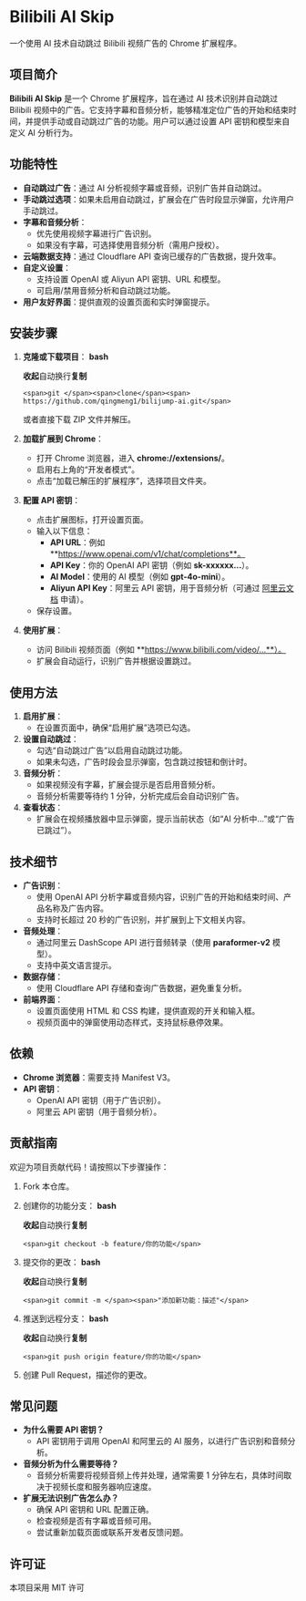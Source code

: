 # Bilibili AI Skip

一个使用 AI 技术自动跳过 Bilibili 视频广告的 Chrome 扩展程序。

## 项目简介

**Bilibili AI Skip** 是一个 Chrome 扩展程序，旨在通过 AI 技术识别并自动跳过 Bilibili 视频中的广告。它支持字幕和音频分析，能够精准定位广告的开始和结束时间，并提供手动或自动跳过广告的功能。用户可以通过设置 API 密钥和模型来自定义 AI 分析行为。

## 功能特性

* ​**自动跳过广告**​：通过 AI 分析视频字幕或音频，识别广告并自动跳过。
* ​**手动跳过选项**​：如果未启用自动跳过，扩展会在广告时段显示弹窗，允许用户手动跳过。
* ​**字幕和音频分析**​：
  * 优先使用视频字幕进行广告识别。
  * 如果没有字幕，可选择使用音频分析（需用户授权）。
* ​**云端数据支持**​：通过 Cloudflare API 查询已缓存的广告数据，提升效率。
* ​**自定义设置**​：
  * 支持设置 OpenAI 或 Aliyun API 密钥、URL 和模型。
  * 可启用/禁用音频分析和自动跳过功能。
* ​**用户友好界面**​：提供直观的设置页面和实时弹窗提示。

## 安装步骤

1. ​**克隆或下载项目**​：
   **bash**
   
   **收起**自动换行**复制**
   
   `<span>git </span><span>clone</span><span> https://github.com/qingmeng1/bilijump-ai.git</span>`
   
   或者直接下载 ZIP 文件并解压。
2. ​**加载扩展到 Chrome**​：
   
   * 打开 Chrome 浏览器，进入 **chrome://extensions/**。
   * 启用右上角的“开发者模式”。
   * 点击“加载已解压的扩展程序”，选择项目文件夹。
3. ​**配置 API 密钥**​：
   
   * 点击扩展图标，打开设置页面。
   * 输入以下信息：
     * ​**API URL**​：例如 **https://www.openai.com/v1/chat/completions**。
     * ​**API Key**​：你的 OpenAI API 密钥（例如 **sk-xxxxxx...**）。
     * ​**AI Model**​：使用的 AI 模型（例如 **gpt-4o-mini**）。
     * ​**Aliyun API Key**​：阿里云 API 密钥，用于音频分析（可通过 [阿里云文档](https://help.aliyun.com/zh/model-studio/getting-started/first-api-call-to-qwen) 申请）。
   * 保存设置。
4. ​**使用扩展**​：
   
   * 访问 Bilibili 视频页面（例如 **https://www.bilibili.com/video/...**）。
   * 扩展会自动运行，识别广告并根据设置跳过。

## 使用方法

1. ​**启用扩展**​：
   * 在设置页面中，确保“启用扩展”选项已勾选。
2. ​**设置自动跳过**​：
   * 勾选“自动跳过广告”以启用自动跳过功能。
   * 如果未勾选，广告时段会显示弹窗，包含跳过按钮和倒计时。
3. ​**音频分析**​：
   * 如果视频没有字幕，扩展会提示是否启用音频分析。
   * 音频分析需要等待约 1 分钟，分析完成后会自动识别广告。
4. ​**查看状态**​：
   * 扩展会在视频播放器中显示弹窗，提示当前状态（如“AI 分析中...”或“广告已跳过”）。

## 技术细节

* ​**广告识别**​：
  * 使用 OpenAI API 分析字幕或音频内容，识别广告的开始和结束时间、产品名称及广告内容。
  * 支持时长超过 20 秒的广告识别，并扩展到上下文相关内容。
* ​**音频处理**​：
  * 通过阿里云 DashScope API 进行音频转录（使用 **paraformer-v2** 模型）。
  * 支持中英文语言提示。
* ​**数据存储**​：
  * 使用 Cloudflare API 存储和查询广告数据，避免重复分析。
* ​**前端界面**​：
  * 设置页面使用 HTML 和 CSS 构建，提供直观的开关和输入框。
  * 视频页面中的弹窗使用动态样式，支持鼠标悬停效果。

## 依赖

* ​**Chrome 浏览器**​：需要支持 Manifest V3。
* ​**API 密钥**​：
  * OpenAI API 密钥（用于广告识别）。
  * 阿里云 API 密钥（用于音频分析）。

## 贡献指南

欢迎为项目贡献代码！请按照以下步骤操作：

1. Fork 本仓库。
2. 创建你的功能分支：
   **bash**
   
   **收起**自动换行**复制**
   
   `<span>git checkout -b feature/你的功能</span>`
3. 提交你的更改：
   **bash**
   
   **收起**自动换行**复制**
   
   `<span>git commit -m </span><span>"添加新功能：描述"</span>`
4. 推送到远程分支：
   **bash**
   
   **收起**自动换行**复制**
   
   `<span>git push origin feature/你的功能</span>`
5. 创建 Pull Request，描述你的更改。

## 常见问题

* **为什么需要 API 密钥？**
  * API 密钥用于调用 OpenAI 和阿里云的 AI 服务，以进行广告识别和音频分析。
* **音频分析为什么需要等待？**
  * 音频分析需要将视频音频上传并处理，通常需要 1 分钟左右，具体时间取决于视频长度和服务器响应速度。
* **扩展无法识别广告怎么办？**
  * 确保 API 密钥和 URL 配置正确。
  * 检查视频是否有字幕或音频可用。
  * 尝试重新加载页面或联系开发者反馈问题。

## 许可证

本项目采用 MIT 许可
